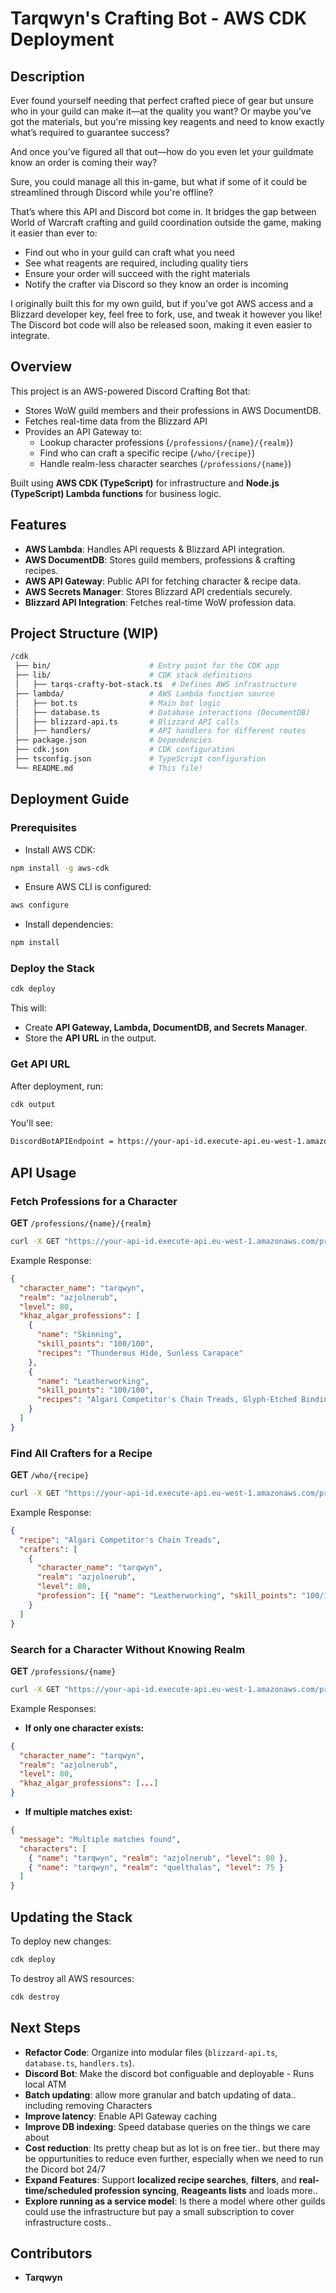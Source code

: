 # Tarqwyn's Crafting Bot - AWS CDK Deployment

## Description
Ever found yourself needing that perfect crafted piece of gear but unsure who in your guild can make it—at the quality you want?
Or maybe you’ve got the materials, but you're missing key reagents and need to know exactly what’s required to guarantee success?

And once you’ve figured all that out—how do you even let your guildmate know an order is coming their way?

Sure, you could manage all this in-game, but what if some of it could be streamlined through Discord while you're offline?

That’s where this API and Discord bot come in. It bridges the gap between World of Warcraft crafting and guild coordination outside the game, making it easier than ever to:
- Find out who in your guild can craft what you need
- See what reagents are required, including quality tiers
- Ensure your order will succeed with the right materials
- Notify the crafter via Discord so they know an order is incoming

I originally built this for my own guild, but if you’ve got AWS access and a Blizzard developer key, feel free to fork, use, and tweak it however you like!
The Discord bot code will also be released soon, making it even easier to integrate.

## Overview
This project is an AWS-powered Discord Crafting Bot that:
- Stores WoW guild members and their professions in AWS DocumentDB.
- Fetches real-time data from the Blizzard API 
- Provides an API Gateway to:
  - Lookup character professions (`/professions/{name}/{realm}`)
  - Find who can craft a specific recipe (`/who/{recipe}`)
  - Handle realm-less character searches (`/professions/{name}`)

Built using **AWS CDK (TypeScript)** for infrastructure and **Node.js (TypeScript) Lambda functions** for business logic.

## Features
- **AWS Lambda**: Handles API requests & Blizzard API integration.
- **AWS DocumentDB**: Stores guild members, professions & crafting recipes.
- **AWS API Gateway**: Public API for fetching character & recipe data.
- **AWS Secrets Manager**: Stores Blizzard API credentials securely.
- **Blizzard API Integration**: Fetches real-time WoW profession data.

## Project Structure (WIP)
```bash
/cdk
 ├── bin/                      # Entry point for the CDK app
 ├── lib/                      # CDK stack definitions
 │   ├── tarqs-crafty-bot-stack.ts  # Defines AWS infrastructure
 ├── lambda/                   # AWS Lambda function source
 │   ├── bot.ts                # Main bot logic
 │   ├── database.ts           # Database interactions (DocumentDB)
 │   ├── blizzard-api.ts       # Blizzard API calls
 │   ├── handlers/             # API handlers for different routes
 ├── package.json              # Dependencies
 ├── cdk.json                  # CDK configuration
 ├── tsconfig.json             # TypeScript configuration
 └── README.md                 # This file!
```

## Deployment Guide
### Prerequisites
- Install AWS CDK:
```sh
npm install -g aws-cdk
```
- Ensure AWS CLI is configured:
```sh
aws configure
```
- Install dependencies:
```sh
npm install
```

### Deploy the Stack
```sh
cdk deploy
```
This will:
- Create **API Gateway, Lambda, DocumentDB, and Secrets Manager**.
- Store the **API URL** in the output.

### Get API URL
After deployment, run:
```sh
cdk output
```
You'll see:
```sh
DiscordBotAPIEndpoint = https://your-api-id.execute-api.eu-west-1.amazonaws.com/prod
```

## API Usage
### Fetch Professions for a Character
**GET** `/professions/{name}/{realm}`
```sh
curl -X GET "https://your-api-id.execute-api.eu-west-1.amazonaws.com/prod/professions/tarqwyn/azjolnerub"
```
Example Response:
```json
{
  "character_name": "tarqwyn",
  "realm": "azjolnerub",
  "level": 80,
  "khaz_algar_professions": [
    {
      "name": "Skinning",
      "skill_points": "100/100",
      "recipes": "Thunderous Hide, Sunless Carapace"
    },
    {
      "name": "Leatherworking",
      "skill_points": "100/100",
      "recipes": "Algari Competitor's Chain Treads, Glyph-Etched Binding"
    }
  ]
}
```

### Find All Crafters for a Recipe
**GET** `/who/{recipe}`
```sh
curl -X GET "https://your-api-id.execute-api.eu-west-1.amazonaws.com/prod/who/Algari%20Competitor's%20Chain%20Treads"
```
Example Response:
```json
{
  "recipe": "Algari Competitor's Chain Treads",
  "crafters": [
    {
      "character_name": "tarqwyn",
      "realm": "azjolnerub",
      "level": 80,
      "profession": [{ "name": "Leatherworking", "skill_points": "100/100" }]
    }
  ]
}
```

### Search for a Character Without Knowing Realm
**GET** `/professions/{name}`
```sh
curl -X GET "https://your-api-id.execute-api.eu-west-1.amazonaws.com/prod/professions/tarqwyn"
```
Example Responses:
- **If only one character exists:**
```json
{
  "character_name": "tarqwyn",
  "realm": "azjolnerub",
  "level": 80,
  "khaz_algar_professions": [...]
}
```
- **If multiple matches exist:**
```json
{
  "message": "Multiple matches found",
  "characters": [
    { "name": "tarqwyn", "realm": "azjolnerub", "level": 80 },
    { "name": "tarqwyn", "realm": "quelthalas", "level": 75 }
  ]
}
```

## Updating the Stack
To deploy new changes:
```sh
cdk deploy
```
To destroy all AWS resources:
```sh
cdk destroy
```

## Next Steps
- **Refactor Code**: Organize into modular files (`blizzard-api.ts`, `database.ts`, `handlers.ts`).
- **Discord Bot**: Make the discord bot configuable and deployable - Runs local ATM
- **Batch updating**: allow more granular and batch updating of data.. including removing Characters
- **Improve latency**: Enable API Gateway caching
- **Improve DB indexing**: Speed database queries on the things we care about
- **Cost reduction**: Its pretty cheap but as lot is on free tier.. but there may be oppurtunities to reduce even further, especially when we need to run the Dicord bot 24/7
- **Expand Features**: Support **localized recipe searches**, **filters**, and **real-time/scheduled profession syncing**, **Reageants lists** and loads more..
- **Explore running as a service model**: Is there a model where other guilds could use the infrastructure but pay a small subscription to cover infrastructure costs..

## Contributors
- **Tarqwyn**